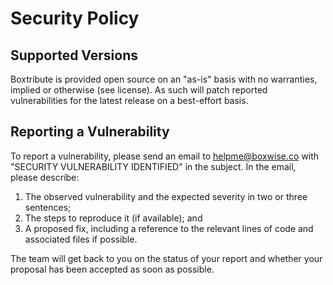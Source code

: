 # Security Policy

## Supported Versions
Boxtribute is provided open source on an "as-is" basis with no warranties, implied or otherwise (see license).  As such will patch reported vulnerabilities for the latest release on a best-effort basis. 

## Reporting a Vulnerability

To report a vulnerability, please send an email to helpme@boxwise.co with "SECURITY VULNERABILITY IDENTIFIED" in the subject. In the email, please describe:
1. The observed vulnerability and the expected severity in two or three sentences;
2. The steps to reproduce it (if available); and 
3. A proposed fix, including a reference to the relevant lines of code and associated files if possible. 

The team will get back to you on the status of your report and whether your proposal has been accepted as soon as possible.

